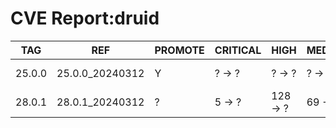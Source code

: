 # CVE Report:druid
|  TAG   |       REF       | PROMOTE | CRITICAL |   HIGH   | MEDIUM  |   LOW   | UNKNOWN |
|--------|-----------------|---------|----------|----------|---------|---------|---------|
| 25.0.0 | 25.0.0_20240312 | Y       | ? -> ?   | ? -> ?   | ? -> ?  | ? -> ?  | ? -> ?  |
| 28.0.1 | 28.0.1_20240312 | ?       | 5 -> ?   | 128 -> ? | 69 -> ? | 29 -> ? | 0 -> ?  |
